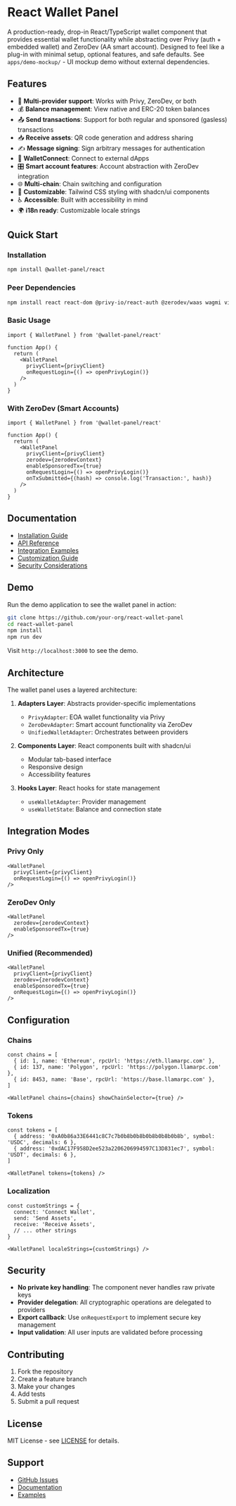 # React Wallet Panel

A production-ready, drop-in React/TypeScript wallet component that provides essential wallet functionality while abstracting over Privy (auth + embedded wallet) and ZeroDev (AA smart account). Designed to feel like a plug-in with minimal setup, optional features, and safe defaults. See `apps/demo-mockup/` - UI mockup demo without external dependencies.

## Features

- 🔐 **Multi-provider support**: Works with Privy, ZeroDev, or both
- 💰 **Balance management**: View native and ERC-20 token balances
- 📤 **Send transactions**: Support for both regular and sponsored (gasless) transactions
- 📥 **Receive assets**: QR code generation and address sharing
- ✍️ **Message signing**: Sign arbitrary messages for authentication
- 🔗 **WalletConnect**: Connect to external dApps
- 🎛️ **Smart account features**: Account abstraction with ZeroDev integration
- 🌐 **Multi-chain**: Chain switching and configuration
- 🎨 **Customizable**: Tailwind CSS styling with shadcn/ui components
- ♿ **Accessible**: Built with accessibility in mind
- 🌍 **i18n ready**: Customizable locale strings

## Quick Start

### Installation

```bash
npm install @wallet-panel/react
```

### Peer Dependencies

```bash
npm install react react-dom @privy-io/react-auth @zerodev/waas wagmi viem
```

### Basic Usage

```tsx
import { WalletPanel } from '@wallet-panel/react'

function App() {
  return (
    <WalletPanel
      privyClient={privyClient}
      onRequestLogin={() => openPrivyLogin()}
    />
  )
}
```

### With ZeroDev (Smart Accounts)

```tsx
import { WalletPanel } from '@wallet-panel/react'

function App() {
  return (
    <WalletPanel
      privyClient={privyClient}
      zerodev={zerodevContext}
      enableSponsoredTx={true}
      onRequestLogin={() => openPrivyLogin()}
      onTxSubmitted={(hash) => console.log('Transaction:', hash)}
    />
  )
}
```

## Documentation

- [Installation Guide](./docs/installation.md)
- [API Reference](./docs/api-reference.md)
- [Integration Examples](./docs/examples.md)
- [Customization Guide](./docs/customization.md)
- [Security Considerations](./docs/security.md)

## Demo

Run the demo application to see the wallet panel in action:

```bash
git clone https://github.com/your-org/react-wallet-panel
cd react-wallet-panel
npm install
npm run dev
```

Visit `http://localhost:3000` to see the demo.

## Architecture

The wallet panel uses a layered architecture:

1. **Adapters Layer**: Abstracts provider-specific implementations
   - `PrivyAdapter`: EOA wallet functionality via Privy
   - `ZeroDevAdapter`: Smart account functionality via ZeroDev
   - `UnifiedWalletAdapter`: Orchestrates between providers

2. **Components Layer**: React components built with shadcn/ui
   - Modular tab-based interface
   - Responsive design
   - Accessibility features

3. **Hooks Layer**: React hooks for state management
   - `useWalletAdapter`: Provider management
   - `useWalletState`: Balance and connection state

## Integration Modes

### Privy Only
```tsx
<WalletPanel
  privyClient={privyClient}
  onRequestLogin={() => openPrivyLogin()}
/>
```

### ZeroDev Only
```tsx
<WalletPanel
  zerodev={zerodevContext}
  enableSponsoredTx={true}
/>
```

### Unified (Recommended)
```tsx
<WalletPanel
  privyClient={privyClient}
  zerodev={zerodevContext}
  enableSponsoredTx={true}
  onRequestLogin={() => openPrivyLogin()}
/>
```

## Configuration

### Chains

```tsx
const chains = [
  { id: 1, name: 'Ethereum', rpcUrl: 'https://eth.llamarpc.com' },
  { id: 137, name: 'Polygon', rpcUrl: 'https://polygon.llamarpc.com' },
  { id: 8453, name: 'Base', rpcUrl: 'https://base.llamarpc.com' },
]

<WalletPanel chains={chains} showChainSelector={true} />
```

### Tokens

```tsx
const tokens = [
  { address: '0xA0b86a33E6441c8C7c7b0b8b0b8b0b8b0b8b0b8b', symbol: 'USDC', decimals: 6 },
  { address: '0xdAC17F958D2ee523a2206206994597C13D831ec7', symbol: 'USDT', decimals: 6 },
]

<WalletPanel tokens={tokens} />
```

### Localization

```tsx
const customStrings = {
  connect: 'Connect Wallet',
  send: 'Send Assets',
  receive: 'Receive Assets',
  // ... other strings
}

<WalletPanel localeStrings={customStrings} />
```

## Security

- **No private key handling**: The component never handles raw private keys
- **Provider delegation**: All cryptographic operations are delegated to providers
- **Export callback**: Use `onRequestExport` to implement secure key management
- **Input validation**: All user inputs are validated before processing

## Contributing

1. Fork the repository
2. Create a feature branch
3. Make your changes
4. Add tests
5. Submit a pull request

## License

MIT License - see [LICENSE](./LICENSE) for details.

## Support

- [GitHub Issues](https://github.com/your-org/react-wallet-panel/issues)
- [Documentation](./docs/)
- [Examples](./examples/)